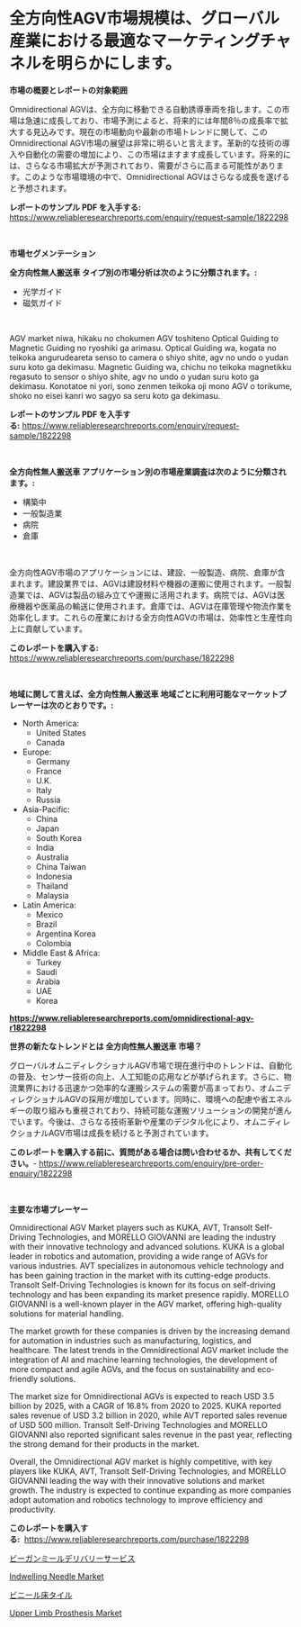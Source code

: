 <p><h1>全方向性AGV市場規模は、グローバル産業における最適なマーケティングチャネルを明らかにします。</h1></p><p><strong>市場の概要とレポートの対象範囲</strong></p>
<p><p>Omnidirectional AGVは、全方向に移動できる自動誘導車両を指します。この市場は急速に成長しており、市場予測によると、将来的には年間8％の成長率で拡大する見込みです。現在の市場動向や最新の市場トレンドに関して、このOmnidirectional AGV市場の展望は非常に明るいと言えます。革新的な技術の導入や自動化の需要の増加により、この市場はますます成長しています。将来的には、さらなる市場拡大が予測されており、需要がさらに高まる可能性があります。このような市場環境の中で、Omnidirectional AGVはさらなる成長を遂げると予想されます。</p></p>
<p><strong>レポートのサンプル PDF を入手する:</strong> <a href="https://www.reliableresearchreports.com/enquiry/request-sample/1822298">https://www.reliableresearchreports.com/enquiry/request-sample/1822298</a></p>
<p>&nbsp;</p>
<p><strong>市場セグメンテーション</strong></p>
<p><strong>全方向性無人搬送車 タイプ別の市場分析は次のように分類されます。:</strong></p>
<p><ul><li>光学ガイド</li><li>磁気ガイド</li></ul></p>
<p>&nbsp;</p>
<p><p>AGV market niwa, hikaku no chokumen AGV toshiteno Optical Guiding to Magnetic Guiding no ryoshiki ga arimasu. Optical Guiding wa, kogata no teikoka angurudeareta senso to camera o shiyo shite, agv no undo o yudan suru koto ga dekimasu. Magnetic Guiding wa, chichu no teikoka magnetikku regasuto to sensor o shiyo shite, agv no undo o yudan suru koto ga dekimasu. Konotatoe ni yori, sono zenmen teikoka oji mono AGV o torikume, shoko no eisei kanri wo sagyo sa seru koto ga dekimasu.</p></p>
<p><strong>レポートのサンプル PDF を入手する:</strong>&nbsp;<a href="https://www.reliableresearchreports.com/enquiry/request-sample/1822298">https://www.reliableresearchreports.com/enquiry/request-sample/1822298</a></p>
<p>&nbsp;</p>
<p><strong> 全方向性無人搬送車 アプリケーション別の市場産業調査は次のように分類されます。:</strong></p>
<p><ul><li>構築中</li><li>一般製造業</li><li>病院</li><li>倉庫</li></ul></p>
<p>&nbsp;</p>
<p><p>全方向性AGV市場のアプリケーションには、建設、一般製造、病院、倉庫が含まれます。建設業界では、AGVは建設材料や機器の運搬に使用されます。一般製造業では、AGVは製品の組み立てや運搬に活用されます。病院では、AGVは医療機器や医薬品の輸送に使用されます。倉庫では、AGVは在庫管理や物流作業を効率化します。これらの産業における全方向性AGVの市場は、効率性と生産性向上に貢献しています。</p></p>
<p><strong>このレポートを購入する:</strong>&nbsp; <a href="https://www.reliableresearchreports.com/purchase/1822298">https://www.reliableresearchreports.com/purchase/1822298</a></p>
<p>&nbsp;</p>
<p><strong>地域に関して言えば、全方向性無人搬送車 地域ごとに利用可能なマーケットプレーヤーは次のとおりです。:</strong></p>
<p><ul>
    <li>
        North America:
        <ul>
            <li>United States</li>
            <li>Canada</li>
        </ul>
    </li>
    <li>
        Europe:
        <ul>
            <li>Germany</li>
            <li>France</li>
            <li>U.K.</li>
            <li>Italy</li>
            <li>Russia</li>
        </ul>
    </li>
    <li>
        Asia-Pacific:
        <ul>
            <li>China</li>
            <li>Japan</li>
            <li>South Korea</li>
            <li>India</li>
            <li>Australia</li>
            <li>China Taiwan</li>
            <li>Indonesia</li>
            <li>Thailand</li>
            <li>Malaysia</li>
        </ul>
    </li>
    <li>
        Latin America:
        <ul>
            <li>Mexico</li>
            <li>Brazil</li>
            <li>Argentina Korea</li>
            <li>Colombia</li>
        </ul>
    </li>
    <li>
        Middle East & Africa:
        <ul>
            <li>Turkey</li>
            <li>Saudi</li>
            <li>Arabia</li>
            <li>UAE</li>
            <li>Korea</li>
        </ul>
    </li>
    </ul></p>
<p><strong><a href="https://www.reliableresearchreports.com/omnidirectional-agv-r1822298">https://www.reliableresearchreports.com/omnidirectional-agv-r1822298</a></strong>&nbsp;</p>
<p><strong>世界の新たなトレンドとは 全方向性無人搬送車 市場？</strong></p>
<p><p>グローバルオムニディレクショナルAGV市場で現在進行中のトレンドは、自動化の普及、センサー技術の向上、人工知能の応用などが挙げられます。さらに、物流業界における迅速かつ効率的な運搬システムの需要が高まっており、オムニディレクショナルAGVの採用が増加しています。同時に、環境への配慮や省エネルギーの取り組みも重視されており、持続可能な運搬ソリューションの開発が進んでいます。今後は、さらなる技術革新や産業のデジタル化により、オムニディレクショナルAGV市場は成長を続けると予測されています。</p></p>
<p><strong>このレポートを購入する前に、質問がある場合は問い合わせるか、共有してください。</strong>- <a href="https://www.reliableresearchreports.com/enquiry/pre-order-enquiry/1822298">https://www.reliableresearchreports.com/enquiry/pre-order-enquiry/1822298</a></p>
<p>&nbsp;</p>
<p><strong>主要な市場プレーヤー</strong></p>
<p><p>Omnidirectional AGV Market players such as KUKA, AVT, Transolt Self-Driving Technologies, and MORELLO GIOVANNI are leading the industry with their innovative technology and advanced solutions. KUKA is a global leader in robotics and automation, providing a wide range of AGVs for various industries. AVT specializes in autonomous vehicle technology and has been gaining traction in the market with its cutting-edge products. Transolt Self-Driving Technologies is known for its focus on self-driving technology and has been expanding its market presence rapidly. MORELLO GIOVANNI is a well-known player in the AGV market, offering high-quality solutions for material handling.</p><p>The market growth for these companies is driven by the increasing demand for automation in industries such as manufacturing, logistics, and healthcare. The latest trends in the Omnidirectional AGV market include the integration of AI and machine learning technologies, the development of more compact and agile AGVs, and the focus on sustainability and eco-friendly solutions.</p><p>The market size for Omnidirectional AGVs is expected to reach USD 3.5 billion by 2025, with a CAGR of 16.8% from 2020 to 2025. KUKA reported sales revenue of USD 3.2 billion in 2020, while AVT reported sales revenue of USD 500 million. Transolt Self-Driving Technologies and MORELLO GIOVANNI also reported significant sales revenue in the past year, reflecting the strong demand for their products in the market.</p><p>Overall, the Omnidirectional AGV market is highly competitive, with key players like KUKA, AVT, Transolt Self-Driving Technologies, and MORELLO GIOVANNI leading the way with their innovative solutions and market growth. The industry is expected to continue expanding as more companies adopt automation and robotics technology to improve efficiency and productivity.</p></p>
<p><strong>このレポートを購入する:</strong>&nbsp;&nbsp;<a href="https://www.reliableresearchreports.com/purchase/1822298">https://www.reliableresearchreports.com/purchase/1822298</a></p>
<p><p><a href="https://medium.com/@vincemarvin1/%E3%83%93%E3%83%BC%E3%82%AC%E3%83%B3%E9%A3%9F%E4%BA%8B%E9%85%8D%E9%81%94%E3%82%B5%E3%83%BC%E3%83%93%E3%82%B9%E5%B8%82%E5%A0%B4%E3%81%AE%E6%B4%9E%E5%AF%9F-%E5%B8%82%E5%A0%B4%E5%8B%95%E5%90%91-%E6%88%90%E9%95%B7-2024%E5%B9%B4%E3%81%8B%E3%82%892031%E5%B9%B4%E3%81%BE%E3%81%A7%E3%81%AE%E4%BA%88%E6%B8%AC-4b3dbbd95e3c">ビーガンミールデリバリーサービス</a></p><p><a href="https://www.linkedin.com/pulse/indwelling-needle-market-report-reveals-latest-trends-growth-psede?trackingId=WGCHyRnUrbbaQPQQKcbbyw%3D%3D">Indwelling Needle Market</a></p><p><a href="https://medium.com/@alfaro.etbn_52903/%E3%83%93%E3%83%8B%E3%83%AB%E5%BA%8A%E3%82%BF%E3%82%A4%E3%83%AB%E5%B8%82%E5%A0%B4%E3%81%AE%E3%83%88%E3%83%AC%E3%83%B3%E3%83%89%E3%81%A8%E5%B8%82%E5%A0%B4%E5%88%86%E6%9E%90%E3%81%AF-2024%E5%B9%B4%E3%81%8B%E3%82%892031%E5%B9%B4%E3%81%AE%E6%9C%9F%E9%96%93%E3%81%AB%E4%BA%88%E6%B8%AC%E3%81%95%E3%82%8C%E3%81%A6%E3%81%84%E3%81%BE%E3%81%99-8d9d07ded7be">ビニール床タイル</a></p><p><a href="https://www.linkedin.com/pulse/upper-limb-prosthesis-market-outlook-industry-overview-forecast-z2yce?trackingId=HGvgkdRdtI8Qi0i8aTNzNg%3D%3D">Upper Limb Prosthesis Market</a></p></p>